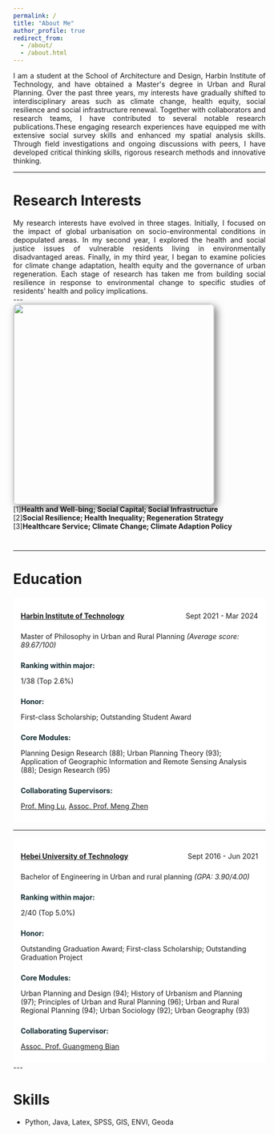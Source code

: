 ```yaml
---
permalink: /
title: "About Me"
author_profile: true
redirect_from: 
  - /about/
  - /about.html
---
```


<div class="col-sm-9" style="display: flex; align-items: center; padding-left: 0px; text-align: justify;">
I am a student at the School of Architecture and Design, Harbin Institute of Technology, and have obtained a Master's degree in Urban and Rural Planning. Over the past three years, my interests have gradually shifted to interdisciplinary areas such as climate change, health equity, social resilience and social infrastructure renewal. Together with collaborators and research teams, I have contributed to several notable research publications.These engaging research experiences have equipped me with extensive social survey skills and enhanced my spatial analysis skills. Through field investigations and ongoing discussions with peers, I have developed critical thinking skills, rigorous research methods and innovative thinking.
 </div>

---

Research Interests
======
<div class="col-sm-9" style="display: flex; align-items: center; padding-left: 0px; text-align: justify;">
My research interests have evolved in three stages. Initially, I focused on the impact of global urbanisation on socio-environmental conditions in depopulated areas. In my second year, I explored the health and social justice issues of vulnerable residents living in environmentally disadvantaged areas. Finally, in my third year, I began to examine policies for climate change adaptation, health equity and the governance of urban regeneration. Each stage of research has taken me from building social resilience in response to environmental change to specific studies of residents' health and policy implications.
 </div>
---

<div class="pub-row" style="display: flex; align-items: center; flex-wrap: wrap; margin-bottom: 40px;">
  <div class="col-sm-3 abbr" style="flex: 0 0 400px; margin-right: 20px; padding-left: 0;">
    <img src="/images/ri.png" class="teaser img-fluid z-depth-1" style="width: 400px; height: auto; box-shadow: 5px 5px 15px rgba(0,0,0,0.5); border: 1px solid #CCCCCC; border-radius: 10px;">
  </div>
  <div class="col-sm-9" style="flex: 1; padding-left: 0; text-align: justify;">
    <div>
      <div class="title 1">[1]<strong>Health and Well-bing; Social Capital; Social Infrastructure</strong></div>
      <div class="title 2">[2]<strong>Social Resilience; Health Inequality; Regeneration Strategy</strong></div>
      <div class="title 3">[3]<strong>Healthcare Service; Climate Change; Climate Adaption Policy</strong></div>
    </div>
  </div>
</div>

---
 
Education
======

<html lang="en">
<head>
    <meta charset="UTF-8">
    <meta name="viewport" content="width=device-width, initial-scale=1.0">
    <title>Education</title>
    <style>
        .container {
            max-width: 800px;
            margin: 0 auto;
            background: #fff;
            padding: 15px;
            border-radius: 8px;
            margin-bottom: 15px;
        }
        .row {
            display: flex;
            justify-content: space-between;
            margin-bottom: 5px;
        }
        .highlight {
            font-weight: bold;
            color: #132C33;
        }
        .row p {
            margin-bottom: 5px;
        }
    </style>
</head>
<body>
    <div class="container">
        <section class="row">
            <p class="highlight">
                <a href="http://en.hit.edu.cn" target="_blank" rel="noopener noreferrer">Harbin Institute of Technology</a>
            </p>
            <div>
                <p>Sept 2021 - Mar 2024</p>
            </div>
        </section>
        <section class="row">
            <div>
                <p>Master of Philosophy in Urban and Rural Planning <i>(Average score: 89.67/100)</i></p>
            </div>
        </section>
        <section class="row">
            <div>
                <p class="highlight">Ranking within major:</p>
                <p>1/38 (Top 2.6%)</p>
            </div>
        </section>
        <section class="row">
            <div>
                <p class="highlight">Honor:</p>
                <p>First-class Scholarship; Outstanding Student Award</p>
            </div>
        </section>
        <section class="row">
            <div>
                <p class="highlight">Core Modules:</p>
                <p>Planning Design Research (88); Urban Planning Theory (93); Application of Geographic Information and Remote Sensing Analysis (88); Design Research (95)</p>
            </div>
        </section>
        <section class="row">
            <div>
                <p class="highlight">Collaborating Supervisors:</p>
                <p>
                    <a href="http://homepage.hit.edu.cn/luming" target="_blank" rel="noopener noreferrer">Prof. Ming Lu</a>, 
                    <a href="https://gr.xjtu.edu.cn/en/web/zhenmeng" target="_blank" rel="noopener noreferrer">Assoc. Prof. Meng Zhen</a>
                </p>
            </div>
        </section>
    </div>
</body>
</html>

---

<html lang="zh-EN">
<head>
    <meta charset="UTF-8">
    <meta name="viewport" content="width=device-width, initial-scale=1.0">
    <title>Education</title>
    <style>
        .container {
            max-width: 800px;
            margin: 0 auto;
            background: #fff;
            padding: 15px;
            border-radius: 8px;
        }
        .row {
            display: flex;
            justify-content: space-between;
            margin-bottom: 5px;
        }
        .highlight {
            font-weight: bold;
            color: #132C33;
        }
    </style>
</head>
<body>
    <div class="container">
        <section class="row">
            <div>
                <p class="highlight"> <a href="https://eweb.hebut.edu.cn">Hebei University of Technology</a></p>      
            </div>
            <div>
                <p>Sept 2016 - Jun 2021</p>
            </div>
        </section>
        <section class="row">
            <div>
                <p>Bachelor of Engineering in Urban and rural planning <i>(GPA: 3.90/4.00)</i></p>
            </div>
        </section>
        <section class="row">
            <div>
                <p class="highlight">Ranking within major:</p>
                <p>2/40 (Top 5.0%)</p>
            </div>
        </section>
        <section class="row">
            <div>
                <p class="highlight">Honor:</p>
                <p>Outstanding Graduation Award; First-class Scholarship; Outstanding Graduation Project</p>
            </div>
        </section>
        <section class="row">
            <div>
                <p class="highlight">Core Modules:</p>
                <p>Urban Planning and Design (94); History of Urbanism and Planning (97); Principles of Urban and Rural Planning (96); Urban and Rural Regional Planning (94); Urban Sociology (92); Urban Geography (93)</p>
            </div>
        </section>
       <section class="row">
            <div>
                <p class="highlight">Collaborating Supervisor:</p>
                <p><a href="https://www.researchgate.net/scientific-contributions/Guangmeng-Bian-2148025468">Assoc. Prof. Guangmeng Bian</a></p>
            </div>
        </section>
    </div>
</body>
</html>
---

Skills
======
* Python, Java, Latex, SPSS, GIS, ENVI, Geoda
